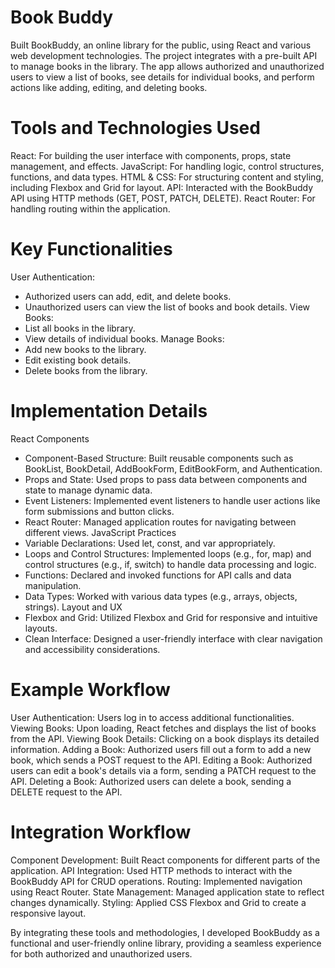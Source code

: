 # Book Buddy 

Built BookBuddy, an online library for the public, using React and various web development technologies. The project integrates with a pre-built API to manage books in the library. The app allows authorized and unauthorized users to view a list of books, see details for individual books, and perform actions like adding, editing, and deleting books.

# Tools and Technologies Used
React: For building the user interface with components, props, state management, and effects.
JavaScript: For handling logic, control structures, functions, and data types.
HTML & CSS: For structuring content and styling, including Flexbox and Grid for layout.
API: Interacted with the BookBuddy API using HTTP methods (GET, POST, PATCH, DELETE).
React Router: For handling routing within the application.

# Key Functionalities
User Authentication:
- Authorized users can add, edit, and delete books.
- Unauthorized users can view the list of books and book details.
View Books:
- List all books in the library.
- View details of individual books.
Manage Books:
- Add new books to the library.
- Edit existing book details.
- Delete books from the library.

# Implementation Details
React Components
- Component-Based Structure: Built reusable components such as BookList, BookDetail, AddBookForm, EditBookForm, and Authentication.
- Props and State: Used props to pass data between components and state to manage dynamic data.
- Event Listeners: Implemented event listeners to handle user actions like form submissions and button clicks.
- React Router: Managed application routes for navigating between different views.
JavaScript Practices
- Variable Declarations: Used let, const, and var appropriately.
- Loops and Control Structures: Implemented loops (e.g., for, map) and control structures (e.g., if, switch) to handle data processing and logic.
- Functions: Declared and invoked functions for API calls and data manipulation.
- Data Types: Worked with various data types (e.g., arrays, objects, strings).
Layout and UX
- Flexbox and Grid: Utilized Flexbox and Grid for responsive and intuitive layouts.
- Clean Interface: Designed a user-friendly interface with clear navigation and accessibility considerations.

# Example Workflow
User Authentication: Users log in to access additional functionalities.
Viewing Books: Upon loading, React fetches and displays the list of books from the API.
Viewing Book Details: Clicking on a book displays its detailed information.
Adding a Book: Authorized users fill out a form to add a new book, which sends a POST request to the API.
Editing a Book: Authorized users can edit a book's details via a form, sending a PATCH request to the API.
Deleting a Book: Authorized users can delete a book, sending a DELETE request to the API.

# Integration Workflow
Component Development: Built React components for different parts of the application.
API Integration: Used HTTP methods to interact with the BookBuddy API for CRUD operations.
Routing: Implemented navigation using React Router.
State Management: Managed application state to reflect changes dynamically.
Styling: Applied CSS Flexbox and Grid to create a responsive layout.

By integrating these tools and methodologies, I developed BookBuddy as a functional and user-friendly online library, providing a seamless experience for both authorized and unauthorized users.






